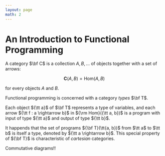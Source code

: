 ```yaml
---
layout: page
math: 2
---
```


# An Introduction to Functional Programming 

A category $\bf C$ is a collection $A, B, ...$
of objects together with a set of arrows: 

$$ {\mathbf C} (A, B) = {\mathrm {Hom}} (A, B) $$ 

for every objects $A$ and $B$. 

Functional programming is concerned with a category _types_ $\bf T$. 

Each object ${\tt a}$ of $\bf T$ represents a type of variables, 
and each arrow  ${\tt f : a \rightarrow b}$ in ${\rm Hom}({\tt a, b})$ 
is a program with input of type ${\tt a}$ and output of type ${\tt b}$. 

It happends that the set of programs ${\bf T}(\tt{a, b})$ from $\tt a$ 
to $\tt b$ is itself a type, denoted by ${\tt a \rightarrow b}$. 
This special property of ${\bf T}$ is characteristic of 
_cartesian_ categories.

Commutative diagrams!!
